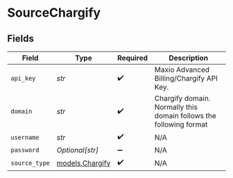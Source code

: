 # SourceChargify


## Fields

| Field                                                              | Type                                                               | Required                                                           | Description                                                        |
| ------------------------------------------------------------------ | ------------------------------------------------------------------ | ------------------------------------------------------------------ | ------------------------------------------------------------------ |
| `api_key`                                                          | *str*                                                              | :heavy_check_mark:                                                 | Maxio Advanced Billing/Chargify API Key.                           |
| `domain`                                                           | *str*                                                              | :heavy_check_mark:                                                 | Chargify domain. Normally this domain follows the following format |
| `username`                                                         | *str*                                                              | :heavy_check_mark:                                                 | N/A                                                                |
| `password`                                                         | *Optional[str]*                                                    | :heavy_minus_sign:                                                 | N/A                                                                |
| `source_type`                                                      | [models.Chargify](../models/chargify.md)                           | :heavy_check_mark:                                                 | N/A                                                                |
